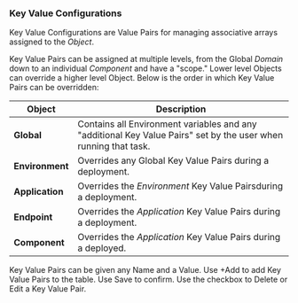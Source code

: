### Key Value Configurations

Key Value Configurations are Value Pairs for managing associative arrays assigned to the _Object_.

Key Value Pairs can be assigned at multiple levels, from the Global _Domain_ down to an individual _Component_ and have a "scope." Lower level Objects can override a higher level Object.  Below is the order in which Key Value Pairs can be overridden:

| Object  | Description |
| --- | --- |
| **Global** | Contains all Environment variables and any "additional Key Value Pairs" set by the user when running that task. |
| **Environment** | Overrides any Global Key Value Pairs during a deployment. |
| **Application** | Overrides the _Environment_ Key Value Pairsduring a deployment. |
| **Endpoint** | Overrides the _Application_ Key Value Pairs during a deployment. |
| **Component** | Overrides the  _Application_ Key Value Pairs during a deployed.

Key Value Pairs can be given any Name and a Value. Use +Add to add Key Value Pairs to the table. Use Save to confirm.  Use the checkbox to Delete or Edit a Key Value Pair.
